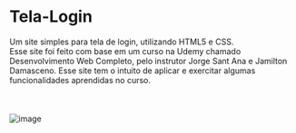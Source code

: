 # Tela-Login
Um site simples para tela de login, utilizando HTML5 e CSS.
<br />
Esse site foi feito com base em um curso na Udemy chamado Desenvolvimento Web Completo, pelo instrutor Jorge Sant Ana e Jamilton Damasceno. Esse site tem o intuito de aplicar e exercitar algumas funcionalidades aprendidas no curso.
<br /> <br /> <br /> <br />
![image](https://github.com/user-attachments/assets/04acf76c-ed76-42bc-a663-49edfafb085d)
